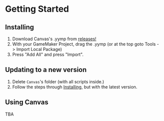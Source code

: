 # Getting Started

## Installing
1. Download Canvas's .yymp from [releases!](https://github.com/tabularelf/Canvas/releases)
2. With your GameMaker Project, drag the .yymp (or at the top goto Tools -> Import Local Package)
3. Press "Add All" and press "Import".

## Updating to a new version

1. Delete `Canvas`'s folder (with all scripts inside.)
2. Follow the steps through [Installing](#installing), but with the latest version.

## Using Canvas

TBA